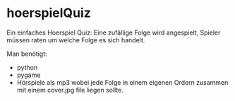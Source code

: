 hoerspielQuiz
=============


Ein einfaches Hoerspiel Quiz: Eine zufällige Folge wird angespielt, Spieler müssen raten um welche Folge es sich handelt.

Man benötigt:

- python
- pygame
- Hörspiele als mp3 wobei jede Folge in einem eigenen Ordern zusammen mit einem cover.jpg file liegen sollte.




